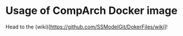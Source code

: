# Usage of CompArch Docker image

Head to the (wiki)[https://github.com/SSModelGit/DokerFiles/wiki]!

